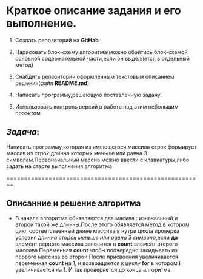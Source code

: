 # Краткое описание задания и его выполнение.
1. Создать репозиторий на **GitHab**
2. Нарисовать блок-схему алгоритма(можно обойтись блок-схемой основной содержательной части,если он выделяется в отдельный метод)

4. Снабдить репозиторий оформленным текстовым описанием решения(файл **README.md**)

5. Написать программу,решающую поставленную задачу.

6. Использовать контроль версий в работе над этим небольшим проэктом

## *Задача*:
Написать программу,которая из имеющегося массива строк формирует массив из строк,длинна которых меньше или равна 3 символам.Первоначальный массив можно ввести с клавиатуры,либо задать на старте выполнения алгоритма

========================================================
## Описанние и решение алгоритма

* В начале алгоритма обьявляются два масива : изначальный и второй такой же длинны.После этого обявляется метод,в котором цикл соответственный длине массива,в нутри цикла проверка условия *длинна сторок меньше или равна 3 символа*,если **да** элемент первого массива заносится в **count** элемент второго массива.Переменная **count** чтобы поочередно закидывать из первого массива во второй.После присвоения увеличивается переменная **count** на 1, и возвращается к циклу **for** в котором **i** увеличивается на 1. И так проверяется до конца алгоритма.